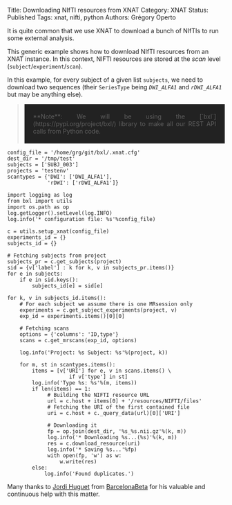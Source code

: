 Title: Downloading NIfTI resources from XNAT
Category: XNAT
Status: Published
Tags: xnat, nifti, python
Authors: Grégory Operto

It is quite common that we use XNAT to download a bunch of NIfTIs to run some
external analysis.

<!-- PELICAN_END_SUMMARY -->

This generic example shows how to download NIfTI resources from an XNAT instance.
In this context, NIFTI resources are stored at the _scan_ level
(`subject`/`experiment`/`scan`).

In this example, for every subject of a given list `subjects`, we need to
 download two sequences (their `SeriesType` being _`DWI_ALFA1`_ and
   _`rDWI_ALFA1`_ but may be anything else).


> <div style="padding:20px; text-align:justify; background-color:#222222">
> **Note**: We will be using the [`bxl`](https://pypi.org/project/bxl/) library
> to make all our REST API calls from Python code.</div>

```
config_file = '/home/grg/git/bxl/.xnat.cfg'
dest_dir = '/tmp/test'
subjects = ['SUBJ_003']
projects = 'testenv'
scantypes = {'DWI': ['DWI_ALFA1'],
             'rDWI': ['rDWI_ALFA1']}

import logging as log
from bxl import utils
import os.path as op
log.getLogger().setLevel(log.INFO)
log.info('* configuration file: %s'%config_file)

c = utils.setup_xnat(config_file)
experiments_id = {}
subjects_id = {}

# Fetching subjects from project
subjects_pr = c.get_subjects(project)
sid = {v['label'] : k for k, v in subjects_pr.items()}
for e in subjects:
    if e in sid.keys():
        subjects_id[e] = sid[e]

for k, v in subjects_id.items():
    # For each subject we assume there is one MRsession only
    experiments = c.get_subject_experiments(project, v)
    exp_id = experiments.items()[0][0]

    # Fetching scans
    options = {'columns': 'ID,type'}
    scans = c.get_mrscans(exp_id, options)

    log.info('Project: %s Subject: %s'%(project, k))

    for m, st in scantypes.items():
        items = [v['URI'] for e, v in scans.items() \
                    if v['type'] in st]
        log.info('Type %s: %s'%(m, items))
        if len(items) == 1:
             # Building the NIFTI resource URL
             url = c.host + items[0] + '/resources/NIFTI/files'
             # Fetching the URI of the first contained file
             uri = c.host + c._query_data(url)[0]['URI']     

             # Downloading it
             fp = op.join(dest_dir, '%s_%s.nii.gz'%(k, m))
             log.info('* Downloading %s...(%s)'%(k, m))
             res = c.download_resource(uri)
             log.info('* Saving %s...'%fp)
             with open(fp, 'w') as w:
                 w.write(res)       
        else:
            log.info('Found duplicates.')

```

Many thanks to [Jordi Huguet](https://github.com/jhuguetn) from
[BarcelonaBeta](https://barcelonabrainimaging.org) for his valuable and
continuous help with this matter.
